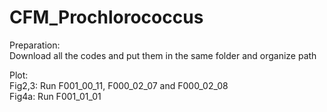 # CFM_Prochlorococcus

Preparation:
<br>Download all the codes and put them in the same folder and organize path

Plot:
<br>Fig2,3: Run F001_00_11, F000_02_07 and F000_02_08
<br>Fig4a: Run F001_01_01
